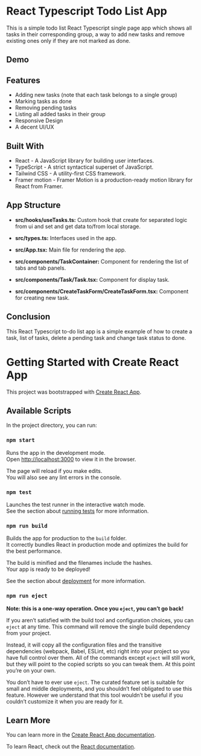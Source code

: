 # React Typescript Todo List App

This is a simple todo list React Typescript single page app which shows all
tasks in their corresponding group, a way to add new tasks and remove existing
ones only if they are not marked as done.

## Demo

## Features

- Adding new tasks (note that each task belongs to a single group)
- Marking tasks as done
- Removing pending tasks
- Listing all added tasks in their group
- Responsive Design
- A decent UI/UX

## Built With

- React - A JavaScript library for building user interfaces.
- TypeScript - A strict syntactical superset of JavaScript.
- Tailwind CSS - A utility-first CSS framework.
- Framer motion - Framer Motion is a production-ready motion library for React
  from Framer.

## App Structure

- **src/hooks/useTasks.ts:** Custom hook that create for separated logic from ui
  and set and get data to/from local storage.
- **src/types.ts:** Interfaces used in the app.
- **src/App.tsx:** Main file for rendering the app.
- **src/components/TaskContainer:** Component for rendering the list of tabs and
  tab panels.
- **src/components/Task/Task.tsx:** Component for display task.

- **src/components/CreateTaskForm/CreateTaskForm.tsx:** Component for creating
  new task.

## Conclusion

This React Typescript to-do list app is a simple example of how to create a
task, list of tasks, delete a pending task and change task status to done.

# Getting Started with Create React App

This project was bootstrapped with
[Create React App](https://github.com/facebook/create-react-app).

## Available Scripts

In the project directory, you can run:

### `npm start`

Runs the app in the development mode.\
Open [http://localhost:3000](http://localhost:3000) to view it in the browser.

The page will reload if you make edits.\
You will also see any lint errors in the console.

### `npm test`

Launches the test runner in the interactive watch mode.\
See the section about [running tests](https://facebook.github.io/create-react-app/docs/running-tests)
for more information.

### `npm run build`

Builds the app for production to the `build` folder.\
It correctly bundles React in production mode and optimizes the build for the best
performance.

The build is minified and the filenames include the hashes.\
Your app is ready to be deployed!

See the section about
[deployment](https://facebook.github.io/create-react-app/docs/deployment) for
more information.

### `npm run eject`

**Note: this is a one-way operation. Once you `eject`, you can’t go back!**

If you aren’t satisfied with the build tool and configuration choices, you can
`eject` at any time. This command will remove the single build dependency from
your project.

Instead, it will copy all the configuration files and the transitive
dependencies (webpack, Babel, ESLint, etc) right into your project so you have
full control over them. All of the commands except `eject` will still work, but
they will point to the copied scripts so you can tweak them. At this point
you’re on your own.

You don’t have to ever use `eject`. The curated feature set is suitable for
small and middle deployments, and you shouldn’t feel obligated to use this
feature. However we understand that this tool wouldn’t be useful if you couldn’t
customize it when you are ready for it.

## Learn More

You can learn more in the
[Create React App documentation](https://facebook.github.io/create-react-app/docs/getting-started).

To learn React, check out the [React documentation](https://reactjs.org/).
